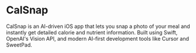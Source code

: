 # CalSnap
CalSnap is an AI-driven iOS app that lets you snap a photo of your meal and instantly get detailed calorie and nutrient information. Built using Swift, OpenAI's Vision API, and modern AI-first development tools like Cursor and SweetPad.
